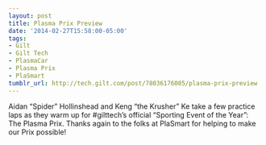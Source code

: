 ```yaml
---
layout: post
title: Plasma Prix Preview
date: '2014-02-27T15:58:00-05:00'
tags:
- Gilt
- Gilt Tech
- PlasmaCar
- Plasma Prix
- PlaSmart
tumblr_url: http://tech.gilt.com/post/78036176005/plasma-prix-preview
---
```


Aidan “Spider” Hollinshead and Keng “the Krusher” Ke take a few practice laps as they warm up for #gilttech’s official “Sporting Event of the Year”: The Plasma Prix. Thanks again to the folks at PlaSmart for helping to make our Prix possible!
